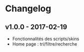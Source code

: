 # Changelog


## v1.0.0 - 2017-02-19

- Fonctionnalités des scripts/skins  
- Home page : tri/filtre/recherche

